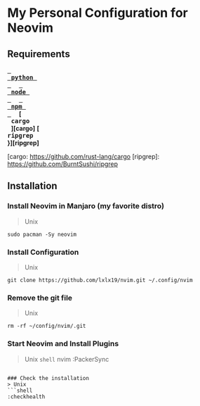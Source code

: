 # My Personal Configuration for Neovim

## Requirements
**[<kbd> <br> python <br> </kbd>][python]** 
**[<kbd> <br> node <br> </kbd>][node]** 
**[<kbd> <br> npm <br> </kbd>][npm]** 
**[<kbd> <br> cargo <br> </kbd>][cargo]**
**[<kbd> <br> ripgrep <br> </kbd>}][ripgrep]**


[python]: https://www.python.org/
[node]: https://nodejs.org/en
[npm]: https://www.npmjs.com/
[cargo: https://github.com/rust-lang/cargo
[ripgrep]: https://github.com/BurntSushi/ripgrep

## Installation 

### Install Neovim in Manjaro (my favorite distro)
> Unix
```shell
sudo pacman -Sy neovim 
```

### Install Configuration 
> Unix
```shell
git clone https://github.com/lxlx19/nvim.git ~/.config/nvim 
```

### Remove the git file
> Unix
```shell
rm -rf ~/config/nvim/.git
```

### Start Neovim and Install Plugins
> Unix
```shell```
nvim 
:PackerSync
```

### Check the installation 
> Unix
```shell
:checkhealth
```
